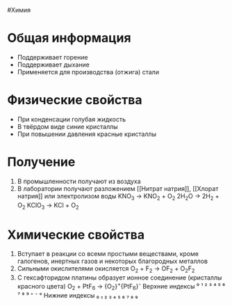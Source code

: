 #Химия 
# Общая информация
- Поддерживает горение
- Поддерживает дыхание
- Применяется для производства (отжига) стали
# Физические свойства
- При конденсации голубая жидкость
- В твёрдом виде синие кристаллы
- При повышении давления красные кристаллы
# Получение
1. В промышленности получают из воздуха
2. В лаборатории получают разложением [[Нитрат натрия]], [[Хлорат натрия]] или электролизом воды
																KNO<sub>3</sub> → KNO<sub>2</sub> + O<sub>2</sub>
																2H<sub>2</sub>O → 2H<sub>2</sub> + O<sub>2</sub>
																KClO<sub>3</sub> → KCl + O<sub>2</sub> 
# Химические свойства
1. Вступает в реакции со всеми простыми веществами, кроме галогенов, инертных газов и некоторых благородных металлов 
2. Сильными окислителями окисляется
																O<sub>2</sub> + F<sub>2</sub>  → OF<sub>2</sub> + O<sub>2</sub>F<sub>2</sub>
3. С гексафторидом платины образует ионное соединение (кристаллы красного цвета)
																O<sub>2</sub> + PtF<sub>6</sub> → {O<sub>2</sub>}<sup>+</sup>{PtF<sub>6</sub>}<sup>-</sup> 
Верхние индексы ⁰ ¹ ² ³ ⁴ ⁵ ⁶ ⁷ ⁸ ⁹ ⁺ ⁻ °
Нижние индексы ₀ ₁ ₂ ₃ ₄ ₅ ₆ ₇ ₈ ₉ 